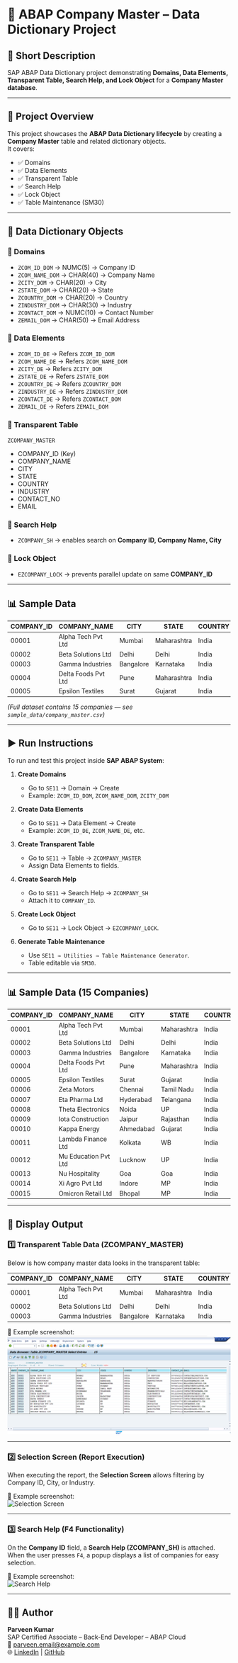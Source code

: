 # 📘 ABAP Company Master – Data Dictionary Project  

## 🔹 Short Description  
SAP ABAP Data Dictionary project demonstrating **Domains, Data Elements, Transparent Table, Search Help, and Lock Object** for a **Company Master database**.  

---

## 📂 Project Overview  
This project showcases the **ABAP Data Dictionary lifecycle** by creating a **Company Master** table and related dictionary objects.  
It covers:  
- ✅ Domains  
- ✅ Data Elements  
- ✅ Transparent Table  
- ✅ Search Help  
- ✅ Lock Object  
- ✅ Table Maintenance (SM30)  

---

## 📑 Data Dictionary Objects  

### 🔹 Domains  
- `ZCOM_ID_DOM` → NUMC(5) → Company ID  
- `ZCOM_NAME_DOM` → CHAR(40) → Company Name  
- `ZCITY_DOM` → CHAR(20) → City  
- `ZSTATE_DOM` → CHAR(20) → State  
- `ZCOUNTRY_DOM` → CHAR(20) → Country  
- `ZINDUSTRY_DOM` → CHAR(30) → Industry  
- `ZCONTACT_DOM` → NUMC(10) → Contact Number  
- `ZEMAIL_DOM` → CHAR(50) → Email Address  

### 🔹 Data Elements  
- `ZCOM_ID_DE` → Refers `ZCOM_ID_DOM`  
- `ZCOM_NAME_DE` → Refers `ZCOM_NAME_DOM`  
- `ZCITY_DE` → Refers `ZCITY_DOM`  
- `ZSTATE_DE` → Refers `ZSTATE_DOM`  
- `ZCOUNTRY_DE` → Refers `ZCOUNTRY_DOM`  
- `ZINDUSTRY_DE` → Refers `ZINDUSTRY_DOM`  
- `ZCONTACT_DE` → Refers `ZCONTACT_DOM`  
- `ZEMAIL_DE` → Refers `ZEMAIL_DOM`  

### 🔹 Transparent Table  
`ZCOMPANY_MASTER`  
- COMPANY_ID (Key)  
- COMPANY_NAME  
- CITY  
- STATE  
- COUNTRY  
- INDUSTRY  
- CONTACT_NO  
- EMAIL  

### 🔹 Search Help  
- `ZCOMPANY_SH` → enables search on **Company ID, Company Name, City**  

### 🔹 Lock Object  
- `EZCOMPANY_LOCK` → prevents parallel update on same **COMPANY_ID**  
---

## 📊 Sample Data  

| COMPANY_ID | COMPANY_NAME        | CITY      | STATE       | COUNTRY | INDUSTRY        | CONTACT_NO | EMAIL                  |
|------------|---------------------|-----------|-------------|---------|-----------------|------------|------------------------|
| 00001      | Alpha Tech Pvt Ltd  | Mumbai    | Maharashtra | India   | IT Services     | 9876543210 | contact@alphatech.com  |
| 00002      | Beta Solutions Ltd  | Delhi     | Delhi       | India   | Consulting      | 9812345678 | info@betasolutions.com |
| 00003      | Gamma Industries    | Bangalore | Karnataka   | India   | Manufacturing   | 9823456789 | sales@gammaind.com     |
| 00004      | Delta Foods Pvt Ltd | Pune      | Maharashtra | India   | FMCG            | 9845678901 | hello@deltafoods.com   |
| 00005      | Epsilon Textiles    | Surat     | Gujarat     | India   | Textile         | 9876501234 | contact@epsilontex.com |

*(Full dataset contains 15 companies — see `sample_data/company_master.csv`)*  

---

## ▶️ Run Instructions  

To run and test this project inside **SAP ABAP System**:  

1. **Create Domains**  
   - Go to `SE11` → Domain → Create  
   - Example: `ZCOM_ID_DOM`, `ZCOM_NAME_DOM`, `ZCITY_DOM`  

2. **Create Data Elements**  
   - Go to `SE11` → Data Element → Create  
   - Example: `ZCOM_ID_DE`, `ZCOM_NAME_DE`, etc.  

3. **Create Transparent Table**  
   - Go to `SE11` → Table → `ZCOMPANY_MASTER`  
   - Assign Data Elements to fields.  

4. **Create Search Help**  
   - Go to `SE11` → Search Help → `ZCOMPANY_SH`  
   - Attach it to `COMPANY_ID`.  

5. **Create Lock Object**  
   - Go to `SE11` → Lock Object → `EZCOMPANY_LOCK`.  

6. **Generate Table Maintenance**  
   - Use `SE11 → Utilities → Table Maintenance Generator`.  
   - Table editable via `SM30`.  

---

## 📊 Sample Data (15 Companies)  

| COMPANY_ID | COMPANY_NAME        | CITY      | STATE       | COUNTRY | INDUSTRY        | CONTACT_NO | EMAIL                        |
|------------|--------------------|-----------|-------------|---------|-----------------|------------|------------------------------|
| 00001      | Alpha Tech Pvt Ltd | Mumbai    | Maharashtra | India   | IT Services     | 9876543210 | contact@alphatech.com        |
| 00002      | Beta Solutions Ltd | Delhi     | Delhi       | India   | Consulting      | 9812345678 | info@betasolutions.com       |
| 00003      | Gamma Industries   | Bangalore | Karnataka   | India   | Manufacturing   | 9823456789 | sales@gammaind.com           |
| 00004      | Delta Foods Pvt Ltd| Pune      | Maharashtra | India   | FMCG            | 9845678901 | hello@deltafoods.com         |
| 00005      | Epsilon Textiles   | Surat     | Gujarat     | India   | Textile         | 9876501234 | contact@epsilontex.com       |
| 00006      | Zeta Motors        | Chennai   | Tamil Nadu  | India   | Automotive      | 9901234567 | info@zetamotors.com          |
| 00007      | Eta Pharma Ltd     | Hyderabad | Telangana   | India   | Pharmaceuticals | 9811122233 | contact@etapharma.com        |
| 00008      | Theta Electronics  | Noida     | UP          | India   | Electronics     | 9812233445 | sales@thetaelec.com          |
| 00009      | Iota Construction  | Jaipur    | Rajasthan   | India   | Construction    | 9823344556 | info@iotaconstruct.com       |
| 00010      | Kappa Energy       | Ahmedabad | Gujarat     | India   | Energy          | 9834455667 | contact@kappaenergy.com      |
| 00011      | Lambda Finance Ltd | Kolkata   | WB          | India   | Finance         | 9845566778 | hello@lambdafin.com          |
| 00012      | Mu Education Pvt Ltd| Lucknow  | UP          | India   | Education       | 9856677889 | info@muedu.com               |
| 00013      | Nu Hospitality     | Goa       | Goa         | India   | Hospitality     | 9867788990 | contact@nuhotel.com          |
| 00014      | Xi Agro Pvt Ltd    | Indore    | MP          | India   | Agriculture     | 9878899001 | hello@xiagro.com             |
| 00015      | Omicron Retail Ltd | Bhopal    | MP          | India   | Retail          | 9889900112 | sales@omicronretail.com      |

---
## 📌 Display Output  

### 1️⃣ Transparent Table Data (ZCOMPANY_MASTER)  

Below is how company master data looks in the transparent table:  

| COMPANY_ID | COMPANY_NAME        | CITY      | STATE       | COUNTRY | INDUSTRY        | CONTACT_NO | EMAIL                  |
|------------|---------------------|-----------|-------------|---------|-----------------|------------|------------------------|
| 00001      | Alpha Tech Pvt Ltd  | Mumbai    | Maharashtra | India   | IT Services     | 9876543210 | contact@alphatech.com  |
| 00002      | Beta Solutions Ltd  | Delhi     | Delhi       | India   | Consulting      | 9812345678 | info@betasolutions.com |
| 00003      | Gamma Industries    | Bangalore | Karnataka   | India   | Manufacturing   | 9823456789 | sales@gammaind.com     |

📸 Example screenshot:  
![Company Master Table](Company_Master_Table.png)  

---

### 2️⃣ Selection Screen (Report Execution)  

When executing the report, the **Selection Screen** allows filtering by Company ID, City, or Industry.  

📸 Example screenshot:  
![Selection Screen](./assets/selection_screen.png)  

---

### 3️⃣ Search Help (F4 Functionality)  

On the **Company ID** field, a **Search Help (ZCOMPANY_SH)** is attached.  
When the user presses `F4`, a popup displays a list of companies for easy selection.  

📸 Example screenshot:  
![Search Help](./assets/search_help.png)  
  
---

## 👨‍💻 Author  
**Parveen Kumar**  
SAP Certified Associate – Back-End Developer – ABAP Cloud  
📧 parveen.email@example.com  
🌐 [LinkedIn](https://www.linkedin.com/in/parveen) | [GitHub](https://github.com/parveen)
